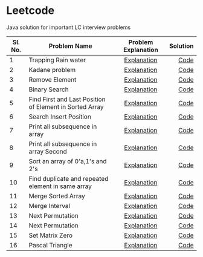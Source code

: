 # Leetcode
Java solution for important LC interview problems

Sl. No.| Problem Name | Problem Explanation | Solution |
-------| -----------------------------------|:-------------------:|---------:|
1 | Trapping Rain water |[Explanation](https://leetcode.com/problems/trapping-rain-water/)|[Code](src/main/java/Misc/RainWater.java)
2 | Kadane problem |[Explanation](https://leetcode.com/problems/maximum-subarray)|[Code](src/main/java/Misc/Kadane.java)
3 | Remove Element |[Explanation](https://leetcode.com/problems/remove-element/)|[Code](src/main/java/Misc/RemoveElement.java)
4 | Binary Search |[Explanation](https://leetcode.com/problems/binary-search/)|[Code](src/main/java/Misc/BinarySearch.java)
5 | Find First and Last Position of Element in Sorted Array |[Explanation](https://leetcode.com/problems/find-first-and-last-position-of-element-in-sorted-array/)|[Code](src/main/java/Misc/RangeSearch.java)
6 | Search Insert Position |[Explanation](https://leetcode.com/problems/search-insert-position/)|[Code](src/main/java/Misc/InsertCorrectPosition.java)
7 | Print all subsequence in array |[Explanation](https://leetcode.com/problems/subsets/)|[Code](src/main/java/Misc/PrintArraySubSequence.java)
8 | Print all subsequence in array Second|[Explanation](https://leetcode.com/problems/subsets/)|[Code](src/main/java/Misc/PrintArraySubSequenceII.java)
9 | Sort an array of 0'a,1's and 2's |[Explanation](https://leetcode.com/problems/sort-colors/)|[Code](src/main/java/Misc/Sort012.java)
10 | Find duplicate and repeated element in same array |[Explanation](https://leetcode.com/problems/find-the-duplicate-number/)|[Code](src/main/java/Misc/DuplicateAndRepeat.java)
11 | Merge Sorted Array |[Explanation](https://leetcode.com/problems/merge-sorted-array/)|[Code](src/main/java/Misc/MergeSortedArray.java)
12 | Merge Interval |[Explanation](https://leetcode.com/problems/merge-intervals/)|[Code](src/main/java/Misc/MergeInterval.java)
13 | Next Permutation |[Explanation](https://leetcode.com/problems/next-permutation/)|[Code](src/main/java/Misc/NextPermutation.java)
14 | Next Permutation |[Explanation](https://leetcode.com/problems/next-permutation/)|[Code](src/main/java/Misc/NextPermutation.java)
15 | Set Matrix Zero |[Explanation](https://leetcode.com/problems/set-matrix-zeroes/)|[Code](src/main/java/Misc/SetMatrixZero.java)
16 | Pascal Triangle |[Explanation](https://leetcode.com/problems/pascals-triangle/)|[Code](src/main/java/Misc/PascalTriangle.java)




